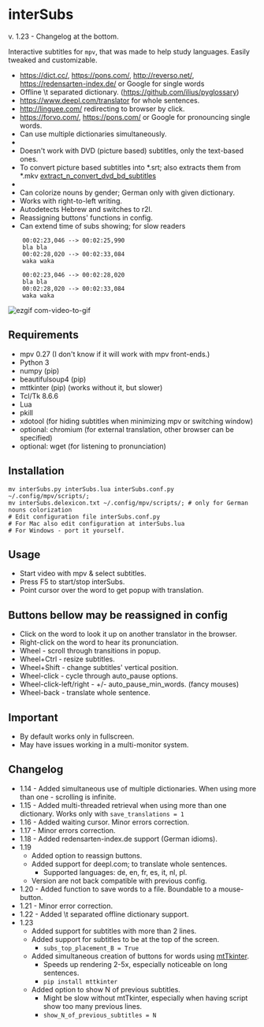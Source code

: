 interSubs
=========

v. 1.23 - Changelog at the bottom.

Interactive subtitles for `mpv`, that was made to help study languages. Easily tweaked and customizable.

- https://dict.cc/, https://pons.com/, http://reverso.net/, https://redensarten-index.de/ or Google for single words
- Offline \t separated dictionary. (https://github.com/ilius/pyglossary)
- https://www.deepl.com/translator for whole sentences.
- http://linguee.com/ redirecting to browser by click.
- https://forvo.com/, https://pons.com/ or Google for pronouncing single words.
- Can use multiple dictionaries simultaneously. 
-
- Doesn't work with DVD (picture based) subtitles, only the text-based ones.
- To convert picture based subtitles into *.srt; also extracts them from *.mkv [extract_n_convert_dvd_bd_subtitles](https://github.com/oltodosel/extract_n_convert_dvd_bd_subtitles)
-
- Can colorize nouns by gender; German only with given dictionary.
- Works with right-to-left writing.
- Autodetects Hebrew and switches to r2l.
- Reassigning buttons' functions in config.
- Can extend time of subs showing; for slow readers

```
    00:02:23,046 --> 00:02:25,990
    bla bla
    00:02:28,020 --> 00:02:33,084
    waka waka
    
    00:02:23,046 --> 00:02:28,020
    bla bla
    00:02:28,020 --> 00:02:33,084
    waka waka
```

![ezgif com-video-to-gif](https://cloud.githubusercontent.com/assets/10230453/22852882/683b508e-f04f-11e6-87d0-7477164a1709.gif)

Requirements
------------
   - mpv 0.27 (I don't know if it will work with mpv front-ends.)
   - Python 3
   - numpy (pip)
   - beautifulsoup4 (pip)
   - mttkinter (pip) (works without it, but slower)
   - Tcl/Tk 8.6.6
   - Lua
   - pkill
   - xdotool (for hiding subtitles when minimizing mpv or switching window) 
   - optional: chromium (for external translation, other browser can be specified)
   - optional: wget (for listening to pronunciation)

Installation
------------
```
mv interSubs.py interSubs.lua interSubs.conf.py ~/.config/mpv/scripts/;
mv interSubs.delexicon.txt ~/.config/mpv/scripts/; # only for German nouns colorization
# Edit configuration file interSubs.conf.py
# For Mac also edit configuration at interSubs.lua
# For Windows - port it yourself.
```

Usage
-----
- Start video with mpv & select subtitles.
- Press F5 to start/stop interSubs.
- Point cursor over the word to get popup with translation.

Buttons bellow may be reassigned in config
-----
- Click on the word to look it up on another translator in the browser.
- Right-click on the word to hear its pronunciation.
- Wheel - scroll through transitions in popup.
- Wheel+Ctrl - resize subtitles.
- Wheel+Shift - change subtitles' vertical position.
- Wheel-click - cycle through auto_pause options.
- Wheel-click-left/right - +/- auto_pause_min_words. (fancy mouses)
- Wheel-back - translate whole sentence.

Important
-----
- By default works only in fullscreen.
- May have issues working in a multi-monitor system.

Changelog
-----
* 1.14 - Added simultaneous use of multiple dictionaries. When using more than one - scrolling is infinite.
* 1.15 - Added multi-threaded retrieval when using more than one dictionary. Works only with `save_translations = 1`
* 1.16 - Added waiting cursor. Minor errors correction.
* 1.17 - Minor errors correction.
* 1.18 - Added redensarten-index.de support (German idioms).
* 1.19
    * Added option to reassign buttons.
    * Added support for deepl.com; to translate whole sentences.
        * Supported languages: de, en, fr, es, it, nl, pl.
    * Version are not back compatible with previous config.
* 1.20 - Added function to save words to a file. Boundable to a mouse-button.
* 1.21 - Minor error correction.
* 1.22 - Added \t separated offline dictionary support.
* 1.23
    * Added support for subtitles with more than 2 lines.
    * Added support for subtitles to be at the top of the screen.
        * `subs_top_placement_B = True`
    * Added simultaneous creation of buttons for words using [mtTkinter](https://github.com/RedFantom/mtTkinter).
        * Speeds up rendering 2-5x, especially noticeable on long sentences.
        * `pip install mttkinter`
    * Added option to show N of previous subtitles.
        * Might be slow without mtTkinter, especially when having script show too many previous lines.
        * `show_N_of_previous_subtitles = N`
		
